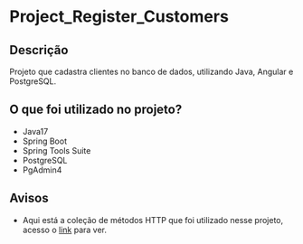 # Project_Register_Customers

## Descrição

  Projeto que cadastra clientes no banco de dados, utilizando Java, Angular e PostgreSQL.

## O que foi utilizado no projeto?

- Java17
- Spring Boot
- Spring Tools Suite
- PostgreSQL
- PgAdmin4

## Avisos

- Aqui está a coleção de métodos HTTP que foi utilizado nesse projeto, acesso o [link](https://www.postman.com/spacecraft-participant-60213181/workspace/workspacepublic/collection/19564710-b3facdab-84d4-4528-af7e-5abedf7fc7db?action=share&creator=19564710) para ver.
